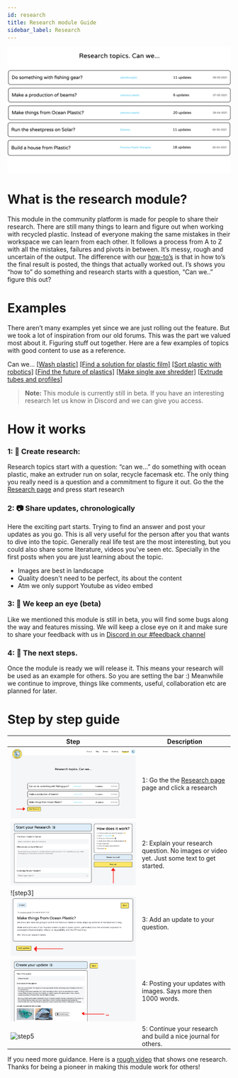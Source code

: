 ```yaml
---
id: research
title: Research module Guide
sidebar_label: Research
---
```


<img src="../assets/guides/research-intro.png"/>

# What is the research module?

This module in the community platform is made for people to share their research. There are still many things to learn and figure out when working with recycled plastic. Instead of everyone making the same mistakes in their workspace we can learn from each other. It follows a process from A to Z with all the mistakes, failures and pivots in between. It’s messy, rough and uncertain of the output. The difference with our [how-to’s](https://community.preciousplastic.com/how-to) is that in how to’s the final result is posted, the things that actually worked out. I’s shows you “how to” do something and research starts with a question,  “Can we..” figure this out?



# Examples
There aren’t many examples yet since we are just rolling out the feature. But we took a lot of inspiration from our old forums. This was the part we valued most about it. Figuring stuff out together. Here are a few examples of topics with good content to use as a reference.

Can we...
[[Wash plastic]](https://davehakkens.nl/community/forums/topic/washing-plastic-v4/)
[[Find a solution for plastic film]](https://davehakkens.nl/community/forums/topic/find-a-solution-for-foil-waste-v4/)
[[Sort plastic with robotics]](https://davehakkens.nl/community/forums/topic/sorting-plastic-with-robotics-v4/)
[[Find the future of plastics]](https://davehakkens.nl/community/forums/topic/experiment-with-future-plastic-alternatives-v4/)
[[Make single axe shredder]](https://davehakkens.nl/community/forums/topic/v4-shredder-development/)
[[Extrude tubes and profiles]](https://davehakkens.nl/community/forums/topic/v4-extrusion-tubes-and-profiles/)

> **Note:** This module is currently still in beta. If you have an interesting research let us know in Discord and we can give you access.

# How it works

### 1: 📝 Create research:
Research topics start with a question: “can we…” do something with ocean plastic, make an extruder run on solar,  recycle facemask etc. The only thing you really need is a question and a commitment to figure it out. Go the the [Research page](https://community.preciousplastic.com/research) and press start research

### 2: 📷 Share updates, chronologically
Here the exciting part starts. Trying to find an answer and post your updates as you go. This is all very useful for the person after you that wants to dive into the topic. Generally real life test are the most interesting, but you could also share some literature, videos you’ve seen etc. Specially in the first posts when you are just learning about the topic.

- Images are best in landscape
- Quality doesn't need to be perfect, its about the content
- Atm we only support Youtube as video embed


### 3: 🐛 We keep an eye (beta)
Like we mentioned this module is still in beta, you will find some bugs along the way and features missing. We will keep a close eye on it and make sure to share your feedback with us in [Discord in our #feedback channel](https://discordapp.com/invite/n5d8Vrr)

### 4: 💫 The next steps.
Once the module is ready we will release it. This means your research will be used as an example for others. So you are setting the bar :) Meanwhile we continue to improve, things like comments, useful, collaboration etc are planned for later.




# Step by step guide

| Step | Description|
|-----------|---------|
|![step1](assets/guides/research-example-1.jpg)| 1: Go the the [Research page](https://community.preciousplastic.com/research) page and click a research|
| ![step2](assets/guides/research-example-2.jpg) | 2: Explain your research question. No images or video yet. Just some text to get started. |
| ![step3]![step3](assets/guides/research-example-3.jpg) | 3: Add an update to your question.  |
| ![step4](assets/guides/research-example-4.jpg) | 4: Posting your updates with images. Says more then 1000 words.     |
| ![step5](assets/guides/research-example-5.gif) | 5: Continue your research and build a nice journal for others.   |




 If you need more guidance. Here is a [rough video](https://drive.google.com/file/d/1roEAdwNSK9HyE_1Jqm29d_cOusyYYHzU/view) that shows one research.
 Thanks for being a pioneer in making this module work for others!
